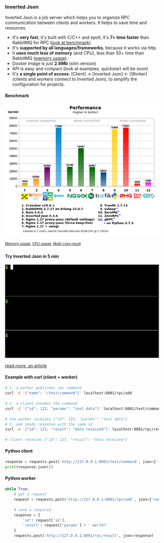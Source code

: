 ### Inverted Json
Inverted Json is a job server which helps you to organize RPC communication between clients and workers. It helps to save time and resources.
* It's **very fast**, it's built with C/C++ and epoll, it's **7+ time faster** than RabbitMQ for RPC ([look at benchmark](#benchmark)).
* It's **supported by all languages/frameworks**, because it works via http.
* It **uses much less of memory** (and CPU), less than 50+ time than RabbitMQ ([memory usage](files/mem9.png)).
* Docker image is just **2.6Mb** (slim version)
* API is easy and compact (look at examples, quickstart will be soon)
* It's **a single point of access**: [Client] -> [Inverted Json] <- [Worker] (clients and workers connect to Inverted Json), to simplify the configuration for projects.

#### Benchmark
<a id="benchmark"></a>
![Performance](files/performance9.png)

<sup>[Memory usage](files/mem9.png), [CPU usage](files/cpu9.png), [Multi-core result](files/performance9mc.png)</sup>

#### Try Inverted Json in 5 min
![Example](files/example.gif)

[read more, an article](https://medium.com/@lega911/rpc-benchmark-and-inverted-json-b5ce0bf587be)


#### Example with curl (client + worker)
``` bash
# 1. a worker publishes rpc command
curl -d '{"name": "/test/command"}' localhost:8001/rpc/add

# 2. a client invokes the command
curl -d '{"id": 123, "params": "test data"}' localhost:8001/test/command

# the worker receives {"id": 123, "params": "test data"}
# 3. and sends response with the same id
curl -d '{"id": 123, "result": "data received"}' localhost:8001/rpc/result

# client receives {"id": 123, "result": "data received"}
```

#### Python client
``` python
response = requests.post('http://127.0.0.1:8001/test/command', json={'id': 1, 'params': 'Hello'})
print(response.json())
```

#### Python worker
``` python
while True:
    # get a request
    request = requests.post('http://127.0.0.1:8001/rpc/add', json={'name': '/test/command'}).json()
    
    # send a response
    response = {
        'id': request['id'],
        'result': request['params'] + ' world!'
    }
    requests.post('http://127.0.0.1:8001/rpc/result', json=response)
```
